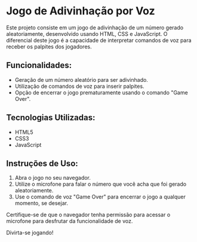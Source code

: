 # Jogo de Adivinhação por Voz

Este projeto consiste em um jogo de adivinhação de um número gerado aleatoriamente, desenvolvido usando HTML, CSS e JavaScript. O diferencial deste jogo é a capacidade de interpretar comandos de voz para receber os palpites dos jogadores.

## Funcionalidades:

- Geração de um número aleatório para ser adivinhado.
- Utilização de comandos de voz para inserir palpites.
- Opção de encerrar o jogo prematuramente usando o comando "Game Over".

## Tecnologias Utilizadas:

- HTML5
- CSS3
- JavaScript

## Instruções de Uso:

1. Abra o jogo no seu navegador.
2. Utilize o microfone para falar o número que você acha que foi gerado aleatoriamente.
3. Use o comando de voz "Game Over" para encerrar o jogo a qualquer momento, se desejar.

Certifique-se de que o navegador tenha permissão para acessar o microfone para desfrutar da funcionalidade de voz.

Divirta-se jogando!
